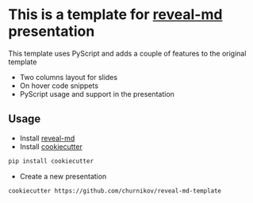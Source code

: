 # This is a template for [reveal-md](https://github.com/webpro/reveal-md/) presentation 

This template uses PyScript and adds a couple of features to the original template

- Two columns layout for slides
- On hover code snippets
- PyScript usage and support in the presentation

## Usage

- Install [reveal-md](https://github.com/webpro/reveal-md/)
- Install [cookiecutter](https://cookiecutter.readthedocs.io/en/latest/installation.html)

```bash
pip install cookiecutter
```

- Create a new presentation

```bash
cookiecutter https://github.com/churnikov/reveal-md-template
```
